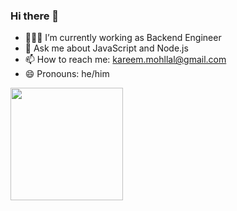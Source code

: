 ### Hi there 👋

- 👨🏽‍💻 I’m currently working as Backend Engineer
- 💬 Ask me about JavaScript and Node.js
- 📫 How to reach me: kareem.mohllal@gmail.com
- 😄 Pronouns: he/him

<a href="https://github.com/mohllal">
  <img height="180em" src="https://github-readme-stats-eight-theta.vercel.app/api/top-langs/?username=mohllal&theme=dark&layout=compact&langs_count=8&hide_border=true"/>
</a>

<!--
**mohllal/mohllal** is a ✨ _special_ ✨ repository because its `README.md` (this file) appears on your GitHub profile.
-->
